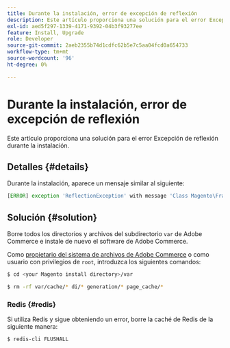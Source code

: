 ```yaml
---
title: Durante la instalación, error de excepción de reflexión
description: Este artículo proporciona una solución para el error Excepción de reflexión durante la instalación.
exl-id: aed5f297-1339-4171-9392-04b3f93277ee
feature: Install, Upgrade
role: Developer
source-git-commit: 2aeb2355b74d1cdfc62b5e7c5aa04fcd0a654733
workflow-type: tm+mt
source-wordcount: '96'
ht-degree: 0%

---
```


# Durante la instalación, error de excepción de reflexión

Este artículo proporciona una solución para el error Excepción de reflexión durante la instalación.

## Detalles {#details}

Durante la instalación, aparece un mensaje similar al siguiente:

```php
[ERROR] exception 'ReflectionException' with message 'Class Magento\Framework\StoreManagerInterface does not exist' in /<path>/lib/internal/Magento/Framework/Code/Reader/ClassReader.php
```

## Solución {#solution}

Borre todos los directorios y archivos del subdirectorio `var` de Adobe Commerce e instale de nuevo el software de Adobe Commerce.

Como [propietario del sistema de archivos de Adobe Commerce](https://experienceleague.adobe.com/es/docs/commerce-operations/installation-guide/prerequisites/file-system/overview) o como usuario con privilegios de `root`, introduzca los siguientes comandos:

```bash
$ cd <your Magento install directory>/var
```

```bash
$ rm -rf var/cache/* di/* generation/* page_cache/*
```

### Redis {#redis}

Si utiliza Redis y sigue obteniendo un error, borre la caché de Redis de la siguiente manera:

```bash
$ redis-cli FLUSHALL
```
